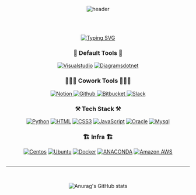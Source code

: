 <div align="center"> 
  
![header](https://capsule-render.vercel.app/api?type=wave&color=auto&height=300&section=header&text=ノーマルさん&fontSize=90)

<br>
<br>

[![Typing SVG](https://readme-typing-svg.demolab.com?font=Fira+Code&weight=550&pause=1000&random=false&width=435&lines=Let+me+introduce+myself+Jeongkyu+Kim)](https://git.io/typing-svg)
<br>

<h3> 👀 Default Tools 👀 </h3>
<!-- Image [badge 2] -->
<!-- framework -->
<a href="https://code.visualstudio.com">
<img alt= "Visualstudio" src="https://img.shields.io/badge/visualstudio-5C2D91?style=for-the-badge&logo=Visualstudio&logoColor=white"/></a>
<a href="https://diagrams.net">
<img alt= "Diagramsdotnet" src="https://img.shields.io/badge/diagramsdotnet-F08705?style=for-the-badge&logo=Diagramsdotnet&logoColor=white"/> </a>
<br>

<h3> 🧑🏻‍💻 Cowork Tools 🧑🏻‍💻 </h3>
<a href="https://www.notion.so/ko-kr">
<img alt= "Notion" src="https://img.shields.io/badge/notion-000000?style=for-the-badge&logo=Notion&logoColor=white"/> </a>
<a href="https://github.com">
<img alt= "Github" src="https://img.shields.io/badge/github-181717?style=for-the-badge&logo=Github&logoColor=white"/> </a>
<a href="https://bitbucket.org">
<img alt= "Bitbucket" src="https://img.shields.io/badge/bitbucket-0052CC?style=for-the-badge&logo=Bitbucket&logoColor=white"/> </a>
<a href="https://slack.com/intl/ko-kr">
<img alt= "Slack" src="https://img.shields.io/badge/slack-4A154B?style=for-the-badge&logo=Slack&logoColor=white"/> </a>
<br>

<h3> ⚒️ Tech Stack ⚒️ </h3>
<!-- Program -->
<a href="https://www.python.org/downloads">
<img alt= "Python" src="https://img.shields.io/badge/Python-3776AB?style=for-the-badge&logo=Python&logoColor=white"/></a>
<a href="https://www.w3schools.com/tags/tag_comment.asp">
<img alt= "HTML" src="https://img.shields.io/badge/HTML-E34F26?style=for-the-badge&logo=Anaconda&logoColor=white"/></a>
<a href="https://www.w3schools.com/css/default.asp">
<img alt= "CSS3" src="https://img.shields.io/badge/css3-1572B6?style=for-the-badge&logo=CSS3&logoColor=white"/></a>
<a href="https://www.w3schools.com/js/">
<img alt= "JavaScript" src="https://img.shields.io/badge/javascript-F7DF1E?style=for-the-badge&logo=Javascript&logoColor=white"/></a>
<a href="https://www.oracle.com">
<img alt= "Oracle" src="https://img.shields.io/badge/oracle-F80000?style=for-the-badge&logo=Oracle&logoColor=white"/></a>
<a href="https://www.mysql.com">
<img alt= "Mysql" src="https://img.shields.io/badge/mysql-4479A1?style=for-the-badge&logo=Mysql&logoColor=white"/></a>
<br>

<h3> 🏗️ Infra 🏗️ </h3>
<!-- Infra -->
<a href="https://www.centos.org">
<img alt= "Centos" src="https://img.shields.io/badge/centos-262577?style=for-the-badge&logo=Centos&logoColor=white"/></a>
<a href="https://ubuntu.com">
<img alt= "Ubuntu" src="https://img.shields.io/badge/ubuntu-E95420?style=for-the-badge&logo=Ubuntu&logoColor=white"/></a>
<a href="https://www.docker.com">
<img alt= "Docker" src="https://img.shields.io/badge/docker-2496ED?style=for-the-badge&logo=Docker&logoColor=white"/></a>
<a href="https://www.anaconda.com">
<img alt= "ANACONDA" src="https://img.shields.io/badge/anaconda-44A833?style=for-the-badge&logo=HTML5&logoColor=white"/></a>
<a href="https://aws.amazon.com/ko/?nc2=h_lg">
<img alt= "Amazon AWS" src="https://img.shields.io/badge/amazonaws-232F3E?style=for-the-badge&logo=Amazon AWS&logoColor=white"/></a>
<br>
<br>
<hr>
<br>

![Anurag's GitHub stats](https://github-readme-stats.vercel.app/api?username=regular94&show_icons=true&theme=radical)

</div>
